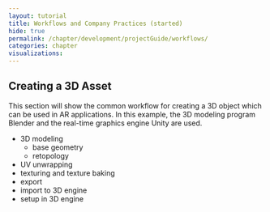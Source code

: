 ```yaml
---
layout: tutorial
title: Workflows and Company Practices (started)
hide: true
permalink: /chapter/development/projectGuide/workflows/
categories: chapter
visualizations:
---
```


## Creating a 3D Asset

This section will show the common workflow for creating a 3D object which can be used in AR applications.
In this example, the 3D modeling program Blender and the real-time graphics engine Unity are used.

- 3D modeling
  - base geometry
  - retopology
- UV unwrapping
- texturing and texture baking
- export
- import to 3D engine
- setup in 3D engine
